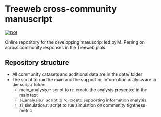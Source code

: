# Treeweb cross-community manuscript

[![DOI](https://zenodo.org/badge/272743468.svg)](https://zenodo.org/badge/latestdoi/272743468)

Online repository for the developping manuscript led by M. Perring on across community responses in the Treeweb plots

## Repository structure

* All community datasets and additional data are in the data/ folder
* The script to run the main and the supporting information analysis are in the script/ folder
	* main_analysis.r: script to re-create the analysis presented in the main text
	* si_analysis.r: script to re-create supporting information analysis
	* si_simulation.r: script to run simulation on community tightness metric



